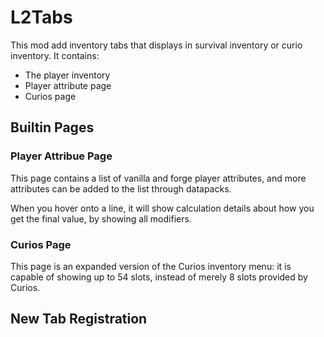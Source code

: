 # L2Tabs

This mod add inventory tabs that displays in survival inventory or curio inventory. 
It contains:
- The player inventory
- Player attribute page
- Curios page

## Builtin Pages
### Player Attribue Page
This page contains a list of vanilla and forge player attributes, and
more attributes can be added to the list through datapacks.

When you hover onto a line, it will show calculation details about how you
get the final value, by showing all modifiers.
### Curios Page
This page is an expanded version of the Curios inventory menu: it is capable
of showing up to 54 slots, instead of merely 8 slots provided by Curios.

## New Tab Registration